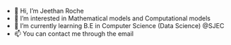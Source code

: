 - 👋 Hi, I’m Jeethan Roche
- 👀 I’m interested in Mathematical models and Computational models
- 🌱 I’m currently learning B.E in Computer Science (Data Science) @SJEC
- 📫 You can contact me through the email

<!---
roche-jeethan/roche-jeethan is a ✨ special ✨ repository because its `README.md` (this file) appears on your GitHub profile.
You can click the Preview link to take a look at your changes.
--->
